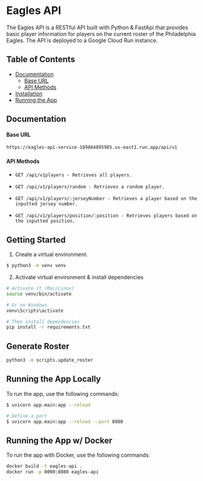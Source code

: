 # Eagles API

The Eagles API is a RESTful API built with Python & FastApi that provides basic player information for players on the current roster of the Philadelphia Eagles. The API is deployed to a Google Cloud Run instance.

## Table of Contents

- [Documentation](#documentation)
  - [Base URL](#base-url)
  - [API Methods](#api-methods)
- [Installation](#installation)
- [Running the App](#running-the-app)

## Documentation

#### Base URL

```bash
https://eagles-api-service-189864895985.us-east1.run.app/api/v1
```

#### API Methods

- `GET /api/v1players - Retrieves all players.`

- `GET /api/v1/players/random - Retrieves a random player.`

- `GET /api/v1/players/:jerseyNumber - Retrieves a player based on the inputted jersey number.`

- `GET /api/v1/players/position/:position - Retrieves players based on the inputted position.`

## Getting Started

1. Create a virtual environment.

```bash
$ python3 -m venv venv
```

2. Activate virtual environment & install dependencies

```bash
# Activate it (Mac/Linux)
source venv/bin/activate

# Or on Windows
venv\Scripts\activate

# Then install dependencies
pip install -r requirements.txt
```

## Generate Roster

```bash
python3 -m scripts.update_roster
```

## Running the App Locally

To run the app, use the following commands:

```bash
$ uvicorn app.main:app --reload

# Define a port
$ uvicorn app.main:app --reload --port 8080
```

## Running the App w/ Docker

To run the app with Docker, use the following commands:

```bash
docker build -t eagles-api .
docker run -p 8000:8080 eagles-api
```
